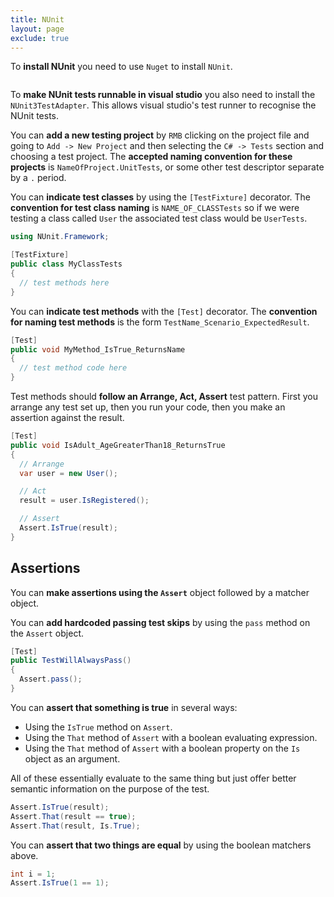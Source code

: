 ```yaml
---
title: NUnit
layout: page
exclude: true
---
```


To **install NUnit** you need to use `Nuget` to install 	`NUnit`.
```powershell
```

To **make NUnit tests runnable in visual studio** you also need to install the `NUnit3TestAdapter`. This allows visual studio's test runner to recognise the NUnit tests.

You can **add a new testing project** by `RMB` clicking on the project file and going to `Add -> New Project` and then selecting the `C# -> Tests` section and choosing a test project. The **accepted naming convention for these projects** is `NameOfProject.UnitTests`, or some other test descriptor separate by a `.` period.

You can **indicate test classes** by using the `[TestFixture]` decorator. The **convention for test class naming** is `NAME_OF_CLASSTests` so if we were testing a class called `User` the associated test class would be `UserTests`. 
```csharp
using NUnit.Framework;

[TestFixture]
public class MyClassTests
{
  // test methods here
}
```

You can **indicate test methods** with the `[Test]` decorator. The **convention for naming test methods** is the form `TestName_Scenario_ExpectedResult`.
```csharp
[Test]
public void MyMethod_IsTrue_ReturnsName
{
  // test method code here
}
```

Test methods should **follow an Arrange, Act, Assert** test pattern. First you arrange any test set up, then you run your code, then you make an assertion against the result.
```csharp
[Test]
public void IsAdult_AgeGreaterThan18_ReturnsTrue
{
  // Arrange
  var user = new User();

  // Act
  result = user.IsRegistered();

  // Assert
  Assert.IsTrue(result);
}
```

## Assertions

You can **make assertions using the `Assert`** object followed by a matcher object. 

You can **add hardcoded passing test skips** by using the `pass` method on the `Assert` object.
```csharp
[Test]
public TestWillAlwaysPass()
{
  Assert.pass();
}
```

You can **assert that something is true** in several ways: 
- Using the `IsTrue` method on `Assert`. 
- Using the `That` method of `Assert` with a boolean evaluating expression. 
- Using the `That` method of `Assert` with a boolean property on the `Is` object as an argument.

All of these essentially evaluate to the same thing but just offer better semantic information on the purpose of the test.
```csharp
Assert.IsTrue(result);
Assert.That(result == true);
Assert.That(result, Is.True);
```

You can **assert that two things are equal** by using the boolean matchers above.
```csharp
int i = 1;
Assert.IsTrue(1 == 1);
```
<!--stackedit_data:
eyJoaXN0b3J5IjpbLTIxMzgxNzI3NTEsMTQ1NjkzMDczNCwtMT
QwNTEwMTA2MCwtMTczMjA3MjU3NCwxMjM0NDU4ODQ2LC0yMDIw
NTU3NDIzLC0xNzg5NzUxOTk5XX0=
-->